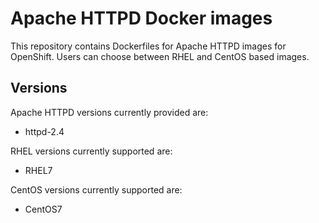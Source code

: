 Apache HTTPD Docker images
==========================

This repository contains Dockerfiles for Apache HTTPD images for OpenShift.
Users can choose between RHEL and CentOS based images.


Versions
---------------
Apache HTTPD versions currently provided are:
* httpd-2.4

RHEL versions currently supported are:
* RHEL7

CentOS versions currently supported are:
* CentOS7
